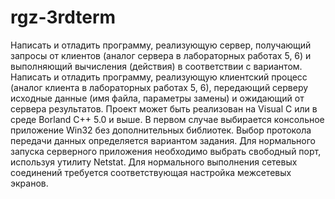 # rgz-3rdterm
Написать и отладить программу, реализующую сервер, получающий запросы от клиентов (аналог сервера в лабораторных работах 5, 6) 
и выполняющий вычисления (действия) в соответствии с вариантом.
Написать и отладить программу, реализующую клиентский процесс (аналог клиента в лабораторных работах 5, 6), передающий серверу 
исходные данные (имя файла, параметры замены) и ожидающий от сервера результатов.
Проект может быть реализован на Visual C или в среде Borland
C++ 5.0 и выше. В первом случае выбирается консольное приложение 
Win32 без дополнительных библиотек.
Выбор протокола передачи данных определяется вариантом задания. 
Для нормального запуска серверного приложения необходимо выбрать свободный порт, используя утилиту Netstat. 
Для нормального выполнения сетевых соединений требуется соответствующая настройка межсетевых экранов.

